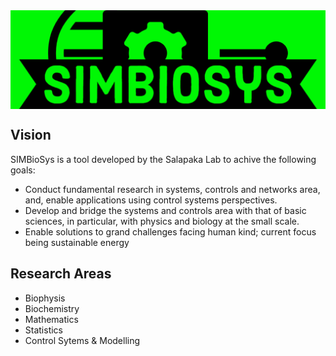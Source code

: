 <img src= "Logo/SIMBioSys_Title.png" alt="SalapakaLab - SIMBioSys" align="center" width = "1000"/>

<!-- # SalapakaLab-SIMBioSys <br><img src="../Logo/SIMBioSys.png" alt="SalapakaLab - SIMBioSys" align="right" width = "150"/>  
-->

## Vision
SIMBioSys is a tool developed by the Salapaka Lab to achive the following goals:  
- Conduct fundamental research in systems, controls and networks area, and, enable applications using control systems perspectives. 
- Develop and bridge the systems and controls area with that of basic sciences, in particular, with physics and biology at the small scale. 
- Enable solutions to grand challenges facing human kind; current focus being sustainable energy

## Research Areas
- Biophysis
- Biochemistry
- Mathematics
- Statistics
- Control Sytems & Modelling




<!--

**Here are some ideas to get you started:**

🙋‍♀️ A short introduction - what is your organization all about?
🌈 Contribution guidelines - how can the community get involved?
👩‍💻 Useful resources - where can the community find your docs? Is there anything else the community should know?
🍿 Fun facts - what does your team eat for breakfast?
🧙 Remember, you can do mighty things with the power of [Markdown](https://docs.github.com/github/writing-on-github/getting-started-with-writing-and-formatting-on-github/basic-writing-and-formatting-syntax)
-->
